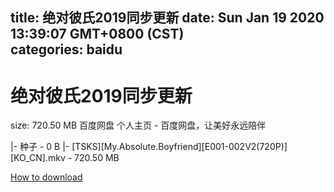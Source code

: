 
title: 绝对彼氏2019同步更新
date: Sun Jan 19 2020 13:39:07 GMT+0800 (CST)    
categories: baidu
---

# 绝对彼氏2019同步更新
size: 720.50 MB
 百度网盘 个人主页 - 百度网盘，让美好永远陪伴
 
|- 种子 - 0 B
|- [TSKS][My.Absolute.Boyfriend][E001-002V2(720P)][KO_CN].mkv - 720.50 MB

[How to download](https://bpcam.bemobtrk.com/go/2ceec3aa-1ca2-46d6-b9ff-aaa5c184517c?jno=3301)